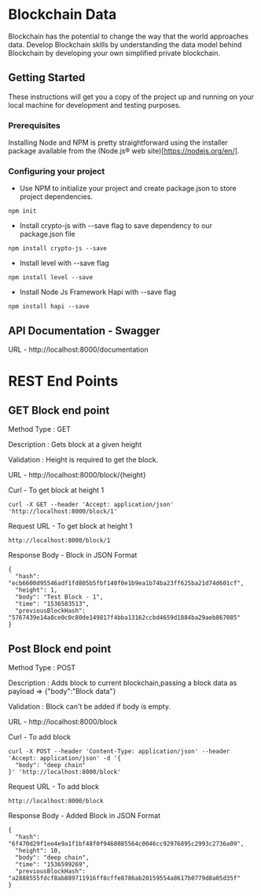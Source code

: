 # Blockchain Data

Blockchain has the potential to change the way that the world approaches data. Develop Blockchain skills by understanding the data model behind Blockchain by developing your own simplified private blockchain.

## Getting Started

These instructions will get you a copy of the project up and running on your local machine for development and testing purposes.

### Prerequisites

Installing Node and NPM is pretty straightforward using the installer package available from the (Node.js® web site)[https://nodejs.org/en/].

### Configuring your project

- Use NPM to initialize your project and create package.json to store project dependencies.
```
npm init
```
- Install crypto-js with --save flag to save dependency to our package.json file
```
npm install crypto-js --save
```
- Install level with --save flag
```
npm install level --save
```
- Install Node Js Framework Hapi with --save flag
```
npm install hapi --save
```

## API Documentation - Swagger
URL - http://localhost:8000/documentation


# REST End Points
## GET Block end point
Method Type : GET

Description : Gets block at a given height

Validation : Height is required to get the block.

URL - http://localhost:8000/block/{height}

Curl - To get block at height 1
```
curl -X GET --header 'Accept: application/json' 'http://localhost:8000/block/1'
```
Request URL - To get block at height 1
```
http://localhost:8000/block/1
```
Response Body - Block in JSON Format
```
{
  "hash": "ecb6600d95546adf1fd805b5fbf140f0e1b9ea1b74ba23ff625ba21d74d601cf",
  "height": 1,
  "body": "Test Block - 1",
  "time": "1536583513",
  "previousBlockHash": "5767439e14a8ce0c0c80de149817f4bba13162ccbd4659d1884ba29aeb867085"
}
```

## Post Block end point
Method Type : POST

Description : Adds block to current blockchain,passing a block data as payload => {"body":"Block data"}

Validation : Block can't be added if body is empty.

URL - http://localhost:8000/block

Curl - To add block
```
curl -X POST --header 'Content-Type: application/json' --header 'Accept: application/json' -d '{
  "body": "deep chain"
}' 'http://localhost:8000/block'
```
Request URL - To add block
```
http://localhost:8000/block
```
Response Body - Added Block in JSON Format
```
{
  "hash": "6f470d29f1ee4e9a1f1bf48f0f9468085564c0046cc92976895c2993c2736a09",
  "height": 10,
  "body": "deep chain",
  "time": "1536599269",
  "previousBlockHash": "a2888555fdcf8ab889711916ff8cffe8786ab20159554a8617b0779d8a05d35f"
}
```
